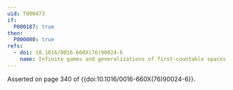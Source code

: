 ```yaml
---
uid: T000473
if:
  P000187: true  
then:
  P000080: true 
refs:
  - doi: 10.1016/0016-660X(76)90024-6
    name: Infinite games and generalizations of first-countable spaces (Gruenhage)
---
```


Asserted on page 340 of {{doi:10.1016/0016-660X(76)90024-6}}.
